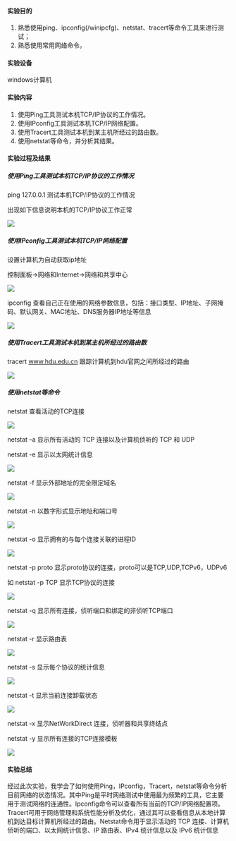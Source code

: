 #### 实验目的

1. 熟悉使用ping、ipconfig(/winipcfg)、netstat、tracert等命令工具来进行测试；
2. 熟悉使用常用网络命令。

#### 实验设备

windows计算机

#### 实验内容

1. 使用Ping工具测试本机TCP/IP协议的工作情况。
2. 使用IPconfig工具测试本机TCP/IP网络配置。
3. 使用Tracert工具测试本机到某主机所经过的路由数。
4. 使用netstat等命令，并分析其结果。

#### 实验过程及结果

##### 使用Ping工具测试本机TCP/IP协议的工作情况

ping 127.0.0.1  测试本机TCP/IP协议的工作情况

出现如下信息说明本机的TCP/IP协议工作正常

![](https://photos-1256949929.cos.ap-shanghai.myqcloud.com/UTOOLS1589087627167.png)



##### 使用IPconfig工具测试本机TCP/IP网络配置

设置计算机为自动获取ip地址

控制面板->网络和Internet->网络和共享中心

![](https://photos-1256949929.cos.ap-shanghai.myqcloud.com/UTOOLS1589087335146.png)

ipconfig  查看自己正在使用的网络参数信息，包括：接口类型、IP地址、子网掩码、默认网关、MAC地址、DNS服务器IP地址等信息

![](https://photos-1256949929.cos.ap-shanghai.myqcloud.com/UTOOLS1589087999230.png)

##### 使用Tracert工具测试本机到某主机所经过的路由数

tracert www.hdu.edu.cn  跟踪计算机到hdu官网之间所经过的路由

![](https://photos-1256949929.cos.ap-shanghai.myqcloud.com/UTOOLS1589089508381.png)

##### 使用netstat等命令

netstat 查看活动的TCP连接

![](https://photos-1256949929.cos.ap-shanghai.myqcloud.com/UTOOLS1589089842644.png)

netstat –a  显示所有活动的 TCP 连接以及计算机侦听的 TCP 和 UDP

netstat -e  显示以太网统计信息

![](https://photos-1256949929.cos.ap-shanghai.myqcloud.com/UTOOLS1589090177297.png)

netstat -f  显示外部地址的完全限定域名

![](https://photos-1256949929.cos.ap-shanghai.myqcloud.com/UTOOLS1589090361782.png)

netstat -n  以数字形式显示地址和端口号

![](https://photos-1256949929.cos.ap-shanghai.myqcloud.com/UTOOLS1589090548053.png)

netstat -o  显示拥有的与每个连接关联的进程ID

![](https://photos-1256949929.cos.ap-shanghai.myqcloud.com/UTOOLS1589091178906.png)

netstat -p proto  显示proto协议的连接，proto可以是TCP,UDP,TCPv6，UDPv6

如 netstat -p TCP  显示TCP协议的连接

![](https://photos-1256949929.cos.ap-shanghai.myqcloud.com/UTOOLS1589091446624.png)

netstat -q  显示所有连接，侦听端口和绑定的非侦听TCP端口

![](https://photos-1256949929.cos.ap-shanghai.myqcloud.com/UTOOLS1589091700924.png)

netstat -r  显示路由表

![](https://photos-1256949929.cos.ap-shanghai.myqcloud.com/UTOOLS1589091740243.png)

netstat -s  显示每个协议的统计信息

![](https://photos-1256949929.cos.ap-shanghai.myqcloud.com/UTOOLS1589091778927.png)

netstat -t  显示当前连接卸载状态

![](https://photos-1256949929.cos.ap-shanghai.myqcloud.com/UTOOLS1589091955922.png)

netstat -x  显示NetWorkDirect 连接，侦听器和共享终结点

netstat -y  显示所有连接的TCP连接模板

![](https://photos-1256949929.cos.ap-shanghai.myqcloud.com/UTOOLS1589092206919.png)

#### 实验总结

经过此次实验，我学会了如何使用Ping，IPconfig，Tracert，netstat等命令分析目前网络的状态情况。其中Ping是平时网络测试中使用最为频繁的工具，它主要用于测试网络的连通性。Ipconfig命令可以查看所有当前的TCP/IP网络配置项。Tracert可用于网络管理和系统性能分析及优化，通过其可以查看信息从本地计算机到达目标计算机所经过的路由。Netstat命令用于显示活动的 TCP 连接、计算机侦听的端口、以太网统计信息、IP 路由表、IPv4 统计信息以及 IPv6 统计信息

